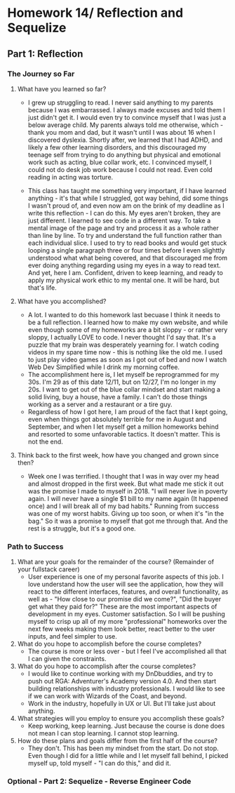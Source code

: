 # Homework 14/ Reflection and Sequelize

## Part 1: Reflection


### The Journey so Far
1. What have you learned so far?
    - I grew up struggling to read. I never said anything to my parents because I was embarrassed.  I always made excuses and told them I just didn't get it.  I would even try to convince myself that I was just a below average child. My parents always told me otherwise, which - thank you mom and dad, but it wasn't until I was about 16 when I discovered dyslexia. Shortly after, we learned that I had ADHD, and likely a few other learning disorders, and this discouraged my teenage self from trying to do anything but physical and emotional work such as acting, blue collar work, etc. I convinced myself, I could not do desk job work because I could not read.  Even cold reading in acting was torture.  

    - This class has taught me something very important, if I have learned anything - it's that while I struggled, got way behind, did some things I wasn't proud of, and even now am on the brink of my deadline as I write this reflection - I can do this. My eyes aren't broken, they are just different.  I learned to see code in a different way. To take a mental image of the page and try and process it as a whole rather than line by line. To try and understand the full function rather than each individual slice. I used to try to read books and would get stuck looping a single paragraph three or four times before I even slighttly understood what what being covered, and that discouraged me from ever doing anything regarding using my eyes in a way to read text. And yet, here I am. Confident, driven to keep learning, and ready to apply my physical work ethic to my mental one. It will be hard, but that's life.  

2. What have you accomplished?
    - A lot. I wanted to do this homework last becuase I think it needs to be a full reflection. I learned how to make my own website, and while even though some of my homeworks are a bit sloppy - or rather very sloppy, I actually LOVE to code. I never thought I'd say that.  It's a puzzle that my brain was desperately yearning for.  I watch coding videos in my spare time now - this is nothing like the old me.  I used to just play video games as soon as I got out of bed and now I watch Web Dev Simplified while I drink my morning coffee.  
    - The accomplishment here is, I let myself be reprogrammed for my 30s. I'm 29 as of this date 12/11, but on 12/27, I'm no longer in my 20s. I want to get out of the blue collar mindset and start making a solid living, buy a house, have a family.  I can't do those things working as a server and a restaurant or a tire guy. 
    - Regardless of how I got here, I am proud of the fact that I kept going, even when things got absolutely terrible for me in August and September, and when I let myself get a million homeworks behind and resorted to some unfavorable tactics. It doesn't matter. This is not the end.  

3. Think back to the first week, how have you changed and grown since then?

    - Week one I was terrified. I thought that I was in way over my head and almost dropped in the first week.  But what made me stick it out was the promise I made to myself in 2018. "I will never live in poverty again.  I will never have a single $1 bill to my name again (It happened once) and I will break all of my bad habits." Running from success was one of my worst habits.  Giving up too soon, or when it's "in the bag." So it was a promise to myself that got me through that.  And the rest is a struggle, but it's a good one. 

### Path to Success
1. What are your goals for the remainder of the course? (Remainder of your fullstack career)
    - User experience is one of my personal favorite aspects of this job.  I love understand how the user will see the application, how they will react to the different interfaces, features, and overall functionality, as well as - "How close to our promise did we come?", "Did the buyer get what they paid for?" These are the most important aspects of development in my eyes. Customer satisfaction. So I will be pushing myself to crisp up all of my more "professional" homeworks over the next few weeks making them look better, react better to the user inputs, and feel simpler to use. 
2. What do you hope to accomplish before the course completes?
    - The course is more or less over - but I feel I've accomplished all that I can given the constraints.  
3. What do you hope to accomplish after the course completes?
    - I would like to continue working with my DnDbuddies, and try to push out RGA: Adventurer's Academy version 4.0. And then start building relationships with industry professionals.  I would like to see if we can work with Wizards of the Coast, and beyond. 
    - Work in the industry, hopefully in UX or UI.  But I'll take just about anything. 
4. What strategies will you employ to ensure you accomplish these goals?
    - Keep working, keep learning. Just because the course is done does not mean I can stop learning.  I cannot stop learning. 
5. How do these plans and goals differ from the first half of the course?
    - They don't.  This has been my mindset from the start.  Do not stop. Even though I did for a little while and I let myself fall behind, I picked myself up, told myself - "I can do this," and did it. 

### Optional - Part 2: Sequelize - Reverse Engineer Code


